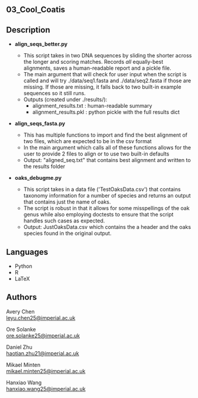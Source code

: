 ## 03_Cool_Coatis

## Description
- **align_seqs_better.py**
    - This script takes in two DNA sequences by sliding the shorter across the longer and scoring matches. Records *all* equally-best alignments, saves a human-readable report and a pickle file.  
    - The main argument that will check for user input when the script is called and will try ./data/seq1.fasta and ./data/seq2.fasta if those are missing. If those are missing, it falls back to two built-in example sequences so it still runs.  
    - Outputs (created under ./results/):  
        - alignment_results.txt : human-readable summary  
        - alignment_results.pkl : python pickle with the full results dict  


- **align_seqs_fasta.py**
    - This has multiple functions to import and find the best alignment of two files, which are expected to be in the csv format   
    - In the main argument which calls all of these functions allows for the user to provide 2 files to align or to use two built-in defaults  
    - Output: "aligned_seq.txt" that contains best alignment and written to the results folder  


- **oaks_debugme.py**  
    - This script takes in a data file ('TestOaksData.csv') that contains taxonomy information for a number of species and returns an output that contains just the name of oaks.  
    - The script is robust in that it allows for some misspellings of the oak genus while also employing doctests to ensure that the script handles such cases as expected.
    - Output: JustOaksData.csv which contains the a header and the oaks species found in the original output. 

## Languages 
- Python  
- R  
- LaTeX  

## Authors
Avery Chen  
    leyu.chen25@imperial.ac.uk  
  
Ore Solanke  
    ore.solanke25@imperial.ac.uk  
      
Daniel Zhu  
    haotian.zhu21@imperial.ac.uk  
      
Mikael Minten  
    mikael.minten25@imperial.ac.uk  
      
Hanxiao Wang  
    hanxiao.wang25@imperial.ac.uk    


